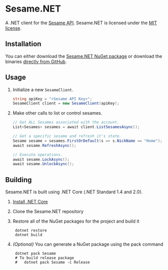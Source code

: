 # Sesame.NET

A .NET client for the [Sesame API](https://docs.candyhouse.co/).  Sesame.NET is licensed under the [MIT license](./LICENSE).

## Installation

You can either download the [Sesame.NET NuGet package](https://www.nuget.org/packages/Sesame) or download the binaries [directly from GitHub](https://github.com/veleek/sesame-net/releases/latest).

## Usage

1. Initialize a new `SesameClient`.

    ```csharp
    string apiKey = "<Sesame API Key>";
    SesameClient client = new SesameClient(apiKey);
    ```

2. Make other calls to list or control sesames.

    ```csharp
    // Get ALL Sesames associated with the account.
    List<Sesames> sesames = await client.ListSesamesAsync();

    // Get a specific sesame and refresh it's state.
    Sesame sesame = sesames.FirstOrDefault(s => s.NickName == "Home");
    await sesame.RefreshAsync();

    // Execute operations.
    await sesame.LockAsync();
    await sesame.UnlockAsync();
    ```

## Building

Sesame.NET is built using .NET Core (.NET Standard 1.4 and 2.0).

1. [Install .NET Core](https://www.microsoft.com/net/core)
2. Clone the Sesame.NET repository
3. Restore all of the NuGet packages for the project and build it

        dotnet restore
        dotnet build

4. *(Optional)* You can generate a NuGet package using the pack command
        
        dotnet pack Sesame
        # To build release package
        #   dotnet pack Sesame -c Release